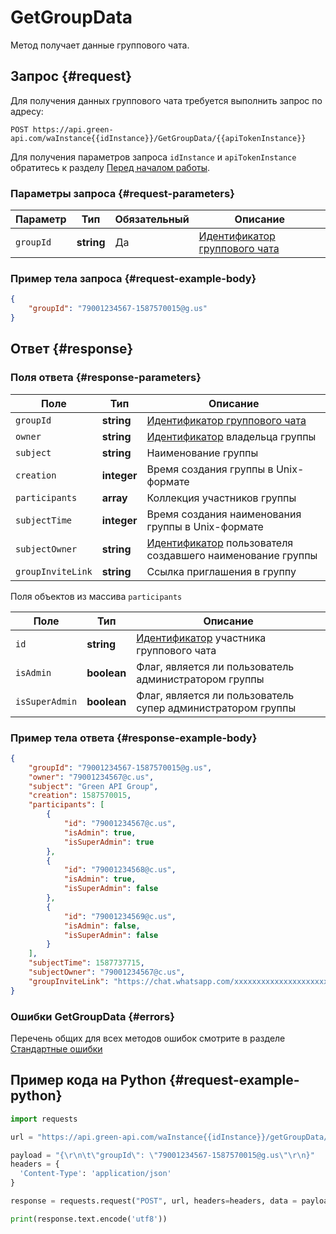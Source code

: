 # GetGroupData

Метод получает данные группового чата.

## Запрос {#request}

Для получения данных группового чата требуется выполнить запрос по адресу:
```
POST https://api.green-api.com/waInstance{{idInstance}}/GetGroupData/{{apiTokenInstance}}
```

Для получения параметров запроса `idInstance` и `apiTokenInstance` обратитесь к разделу [Перед началом работы](/before-start#parameters).

### Параметры запроса {#request-parameters}

Параметр | Тип | Обязательный | Описание
----- | ----- | ----- | -----
`groupId` | **string** | Да | [Идентификатор группового чата](/api/chat-id#gus)

### Пример тела запроса {#request-example-body}

```json
{
    "groupId": "79001234567-1587570015@g.us"
}
```

## Ответ {#response}

### Поля ответа {#response-parameters}

Поле | Тип |  Описание
----- | ----- | ----- 
`groupId` | **string** | [Идентификатор группового чата](/api/chat-id#gus)
`owner` | **string** | [Идентификатор](/api/chat-id#corr) владельца группы
`subject` | **string** | Наименование группы
`creation` | **integer** | Время создания группы в Unix-формате
`participants` | **array** | Коллекция участников группы
`subjectTime` | **integer** | Время создания наименования группы в Unix-формате
`subjectOwner` | **string** | [Идентификатор](/api/chat-id#corr) пользователя создавшего наименование группы
`groupInviteLink` | **string** | Ссылка приглашения в группу

Поля объектов из массива `participants`

Поле | Тип |  Описание
----- | ----- | ----- 
`id` | **string** | [Идентификатор](/api/chat-id#corr) участника группового чата
`isAdmin` | **boolean** | Флаг, является ли пользователь администратором группы
`isSuperAdmin` | **boolean** | Флаг, является ли пользователь супер администратором группы

### Пример тела ответа {#response-example-body}

```json
{
	"groupId": "79001234567-1587570015@g.us",
	"owner": "79001234567@c.us",
	"subject": "Green API Group",
	"creation": 1587570015,
	"participants": [
		{
			"id": "79001234567@c.us",
			"isAdmin": true,
			"isSuperAdmin": true
		},
		{
			"id": "79001234568@c.us",
			"isAdmin": true,
			"isSuperAdmin": false
		},
		{
			"id": "79001234569@c.us",
			"isAdmin": false,
			"isSuperAdmin": false
		}
	],
	"subjectTime": 1587737715,
	"subjectOwner": "79001234567@c.us",
	"groupInviteLink": "https://chat.whatsapp.com/xxxxxxxxxxxxxxxxxxxxxx"
}
```

### Ошибки GetGroupData {#errors}

Перечень общих для всех методов ошибок смотрите в разделе [Стандартные ошибки](/api/common-errors)

## Пример кода на Python  {#request-example-python}

```python
import requests

url = "https://api.green-api.com/waInstance{{idInstance}}/getGroupData/{{apiTokenInstance}}"

payload = "{\r\n\t\"groupId\": \"79001234567-1587570015@g.us\"\r\n}"
headers = {
  'Content-Type': 'application/json'
}

response = requests.request("POST", url, headers=headers, data = payload)

print(response.text.encode('utf8'))
```